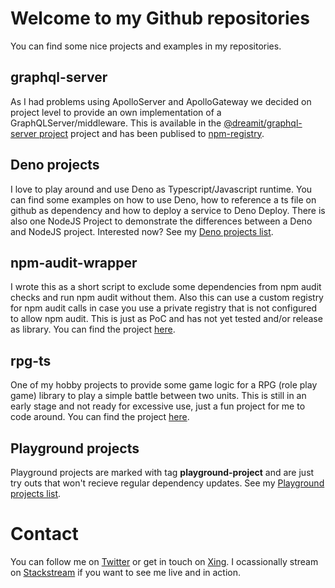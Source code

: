# Welcome to my Github repositories

You can find some nice projects and examples in my repositories. 

## graphql-server
As I had problems using ApolloServer and ApolloGateway we decided on project level to provide an own implementation of a GraphQLServer/middleware. This is available in the [@dreamit/graphql-server project](https://github.com/dreamit-de/graphql-server) project and has been publised to [npm-registry](https://www.npmjs.com/package/@dreamit/graphql-server).

## Deno projects
I love to play around and use Deno as Typescript/Javascript runtime. You can find some examples on how to use Deno, how to reference a ts file on github as dependency and how to deploy a service to Deno Deploy. There is also one NodeJS Project to demonstrate the differences between a Deno and NodeJS project. 
Interested now? See my [Deno projects list](https://github.com/stars/sgohlke/lists/deno-projects).

## npm-audit-wrapper
I wrote this as a short script to exclude some dependencies from npm audit checks and run npm audit without them. Also this can use a custom registry for npm audit calls in case you use a private registry that is not configured to allow npm audit. This is just as PoC and has not yet tested and/or release as library. You can find the project [here](https://github.com/sgohlke/npm-audit-wrapper).

## rpg-ts
One of my hobby projects to provide some game logic for a RPG (role play game) library to play a simple battle between two units. This is still in an early stage and not ready for excessive use, just a fun project for me to code around. You can find the project [here](https://github.com/sgohlke/rpg-ts).

##  Playground projects 
Playground projects are marked with tag **playground-project** and are just try outs that won't recieve regular dependency updates. See my [Playground projects list](https://github.com/stars/sgohlke/lists/playground-projects).

# Contact
You can follow me on [Twitter](https://github.com/sgohlke/npm-audit-wrapper) or get in touch on [Xing](https://www.xing.com/profile/Stefan_Gohlke8/). I ocassionally stream on [Stackstream](https://stack-stream.com/) if you want to see me live and in action.

